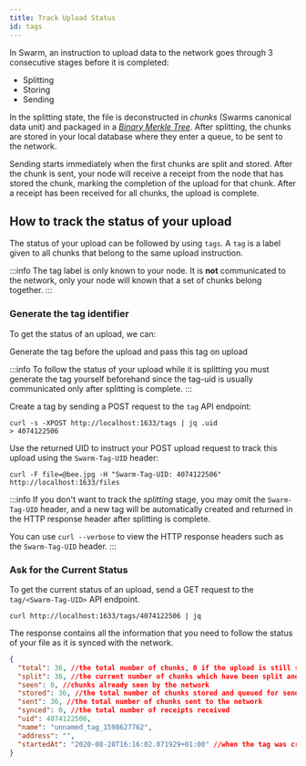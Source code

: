 ```yaml
---
title: Track Upload Status
id: tags
---
```


In Swarm, an instruction to upload data to the network goes through 3 consecutive stages before it is completed:

- Splitting
- Storing
- Sending

In the splitting state, the file is deconstructed in *chunks* (Swarms canonical data unit) and packaged in a [*Binary Merkle Tree*](https://en.wikipedia.org/wiki/Merkle_tree). After splitting, the chunks are stored in your local database where they enter a queue, to be sent to the network.

Sending starts immediately when the first chunks are split and stored. After the chunk is sent, your node will receive a receipt from the node that has stored the chunk, marking the completion of the upload for that chunk. After a receipt has been received for all chunks, the upload is complete.

## How to track the status of your upload
The status of your upload can be followed by using `tags`. A `tag` is a label given to all chunks that belong to the same upload instruction. 

:::info
The tag label is only known to your node. It is **not** communicated to the network, only your node will known that a set of chunks belong together.
:::

### Generate the tag identifier
To get the status of an upload, we can:

Generate the tag before the upload and pass this tag on upload

:::info
To follow the status of your upload while it is splitting you must generate the tag yourself beforehand since the tag-uid is usually communicated only after splitting is complete.
:::

Create a tag by sending a POST request to the `tag` API endpoint:

```console
curl -s -XPOST http://localhost:1633/tags | jq .uid
> 4074122506
```

Use the returned UID to instruct your POST upload request to track this upload using the `Swarm-Tag-UID` header:

```console
curl -F file=@bee.jpg -H "Swarm-Tag-UID: 4074122506" http://localhost:1633/files
```

:::info
If you don't want to track the *splitting* stage, you may omit the `Swarm-Tag-UID` header, and a new tag will be automatically created and returned in the HTTP response header after splitting is complete.

You can use `curl --verbose` to view the HTTP response headers such as the `Swarm-Tag-UID` header.
:::

### Ask for the Current Status

To get the current status of an upload, send a GET request to the `tag/<Swarm-Tag-UID>` API endpoint.

```console
curl http://localhost:1633/tags/4074122506 | jq
```

The response contains all the information that you need to follow the status of your file as it is synced with the network.

```json
{
  "total": 36, //the total number of chunks, 0 if the upload is still splitting
  "split": 36, //the current number of chunks which have been split and packed in the Binary Merkle Tree
  "seen": 0, //chunks already seen by the network
  "stored": 36, //the total number of chunks stored and queued for sending (if not seen before)
  "sent": 36, //the total number of chunks sent to the network
  "synced": 0, //the total number of receipts received
  "uid": 4074122506,
  "name": "unnamed_tag_1598627762",
  "address": "",
  "startedAt": "2020-08-28T16:16:02.071929+01:00" //when the tag was created (ISO 8601 format)
}
```
